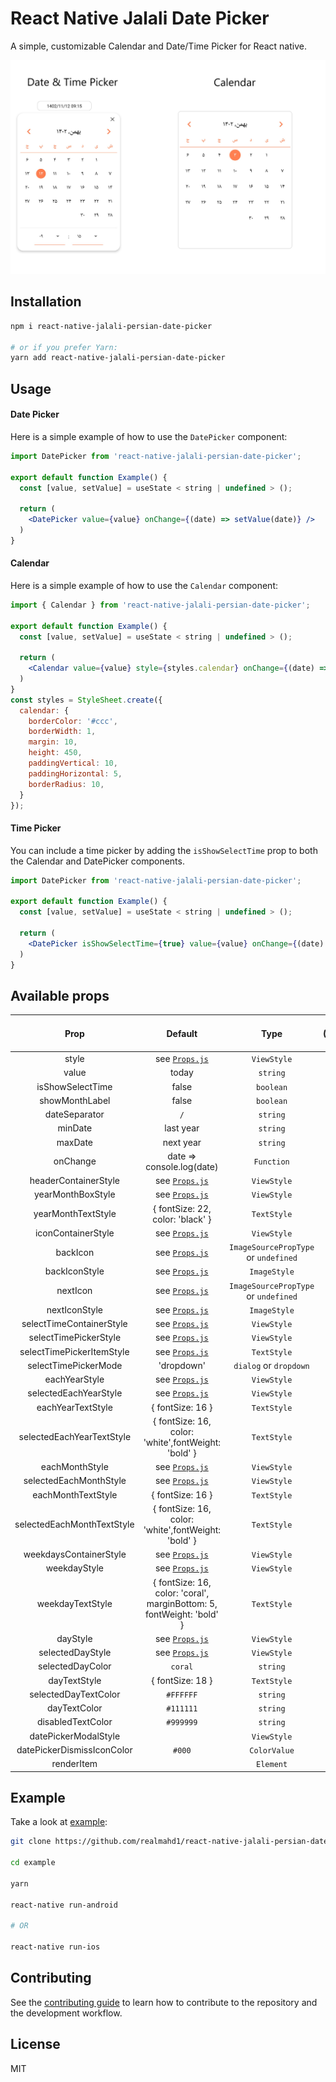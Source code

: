 # React Native Jalali Date Picker

A simple, customizable Calendar and Date/Time Picker for React native.
<div align="center">
  <img src="./example/assets/screenshot-1.png" alt="date picker"/>
</div>

## Installation

```bash
npm i react-native-jalali-persian-date-picker

# or if you prefer Yarn:
yarn add react-native-jalali-persian-date-picker

```

## Usage

#### Date Picker

Here is a simple example of how to use the `DatePicker` component:

```jsx
import DatePicker from 'react-native-jalali-persian-date-picker';

export default function Example() {
  const [value, setValue] = useState < string | undefined > ();

  return (
    <DatePicker value={value} onChange={(date) => setValue(date)} />
  )
}
```

#### Calendar

Here is a simple example of how to use the `Calendar` component:

```jsx
import { Calendar } from 'react-native-jalali-persian-date-picker';

export default function Example() {
  const [value, setValue] = useState < string | undefined > ();

  return (
    <Calendar value={value} style={styles.calendar} onChange={(date) => setValue(date)} />
  )
}
const styles = StyleSheet.create({
  calendar: {
    borderColor: '#ccc',
    borderWidth: 1,
    margin: 10,
    height: 450,
    paddingVertical: 10,
    paddingHorizontal: 5,
    borderRadius: 10,
  }
});
```

#### Time Picker

You can include a time picker by adding the `isShowSelectTime` prop to both the Calendar and DatePicker components.

```jsx
import DatePicker from 'react-native-jalali-persian-date-picker';

export default function Example() {
  const [value, setValue] = useState < string | undefined > ();

  return (
    <DatePicker isShowSelectTime={true} value={value} onChange={(date) => setValue(date)} />
  )
}
```

## Available props

|            Prop            |                                Default                                |                     Type                     | Availability (DatePicker/ Calendar) |
|:--------------------------:|:---------------------------------------------------------------------:|:--------------------------------------------:|:-----------------------------------:|
|           style            |                    see [`Props.js`](src/props.js)                     |                 `ViewStyle`                  |                both                 |
|           value            |                                 today                                 |                   `string`                   |                both                 |
|      isShowSelectTime      |                                 false                                 |                  `boolean`                   |                both                 |
|       showMonthLabel       |                                 false                                 |                  `boolean`                   |                both                 |
|       dateSeparator        |                                  `/`                                  |                   `string`                   |                both                 |
|          minDate           |                               last year                               |                   `string`                   |                both                 |
|          maxDate           |                               next year                               |                   `string`                   |                both                 |
|          onChange          |                       date => console.log(date)                       |                  `Function`                  |                both                 |
|    headerContainerStyle    |                    see [`Props.js`](src/props.js)                     |                 `ViewStyle`                  |                both                 |
|     yearMonthBoxStyle      |                    see [`Props.js`](src/props.js)                     |                 `ViewStyle`                  |                both                 |
|     yearMonthTextStyle     |                   { fontSize: 22, color: 'black' }                    |                 `TextStyle`                  |                both                 |
|     iconContainerStyle     |                    see [`Props.js`](src/props.js)                     |                 `ViewStyle`                  |                both                 |
|          backIcon          |                    see [`Props.js`](src/props.js)                     |    `ImageSourcePropType`  or `undefined`     |                both                 |
|       backIconStyle        |                    see [`Props.js`](src/props.js)                     |                 `ImageStyle`                 |                both                 |
|          nextIcon          |                    see [`Props.js`](src/props.js)                     | `ImageSourcePropType`         or `undefined` |                both                 |
|       nextIconStyle        |                    see [`Props.js`](src/props.js)                     |                 `ImageStyle`                 |                both                 |
|  selectTimeContainerStyle  |                    see [`Props.js`](src/props.js)                     |                 `ViewStyle`                  |                both                 |
|   selectTimePickerStyle    |                    see [`Props.js`](src/props.js)                     |                 `ViewStyle`                  |                both                 |
| selectTimePickerItemStyle  |                    see [`Props.js`](src/props.js)                     |                 `TextStyle`                  |                both                 |
|    selectTimePickerMode    |                              'dropdown'                               |            `dialog` or `dropdown`            |                both                 |
|       eachYearStyle        |                    see [`Props.js`](src/props.js)                     |                 `ViewStyle`                  |                both                 |
|   selectedEachYearStyle    |                    see [`Props.js`](src/props.js)                     |                 `ViewStyle`                  |                both                 |
|     eachYearTextStyle      |                           { fontSize: 16 }                            |                 `TextStyle`                  |                both                 |
| selectedEachYearTextStyle  |          { fontSize: 16, color: 'white',fontWeight: 'bold' }          |                 `TextStyle`                  |                both                 |
|       eachMonthStyle       |                    see [`Props.js`](src/props.js)                     |                 `ViewStyle`                  |                both                 |
|   selectedEachMonthStyle   |                    see [`Props.js`](src/props.js)                     |                 `ViewStyle`                  |                both                 |
|     eachMonthTextStyle     |                           { fontSize: 16 }                            |                 `TextStyle`                  |                both                 |
| selectedEachMonthTextStyle |          { fontSize: 16, color: 'white',fontWeight: 'bold' }          |                 `TextStyle`                  |                both                 |
|   weekdaysContainerStyle   |                    see [`Props.js`](src/props.js)                     |                 `ViewStyle`                  |                both                 |
|        weekdayStyle        |                    see [`Props.js`](src/props.js)                     |                 `ViewStyle`                  |                both                 |
|      weekdayTextStyle      | { fontSize: 16, color: 'coral', marginBottom: 5, fontWeight: 'bold' } |                 `TextStyle`                  |                both                 |
|          dayStyle          |                    see [`Props.js`](src/props.js)                     |                 `ViewStyle`                  |                both                 |
|      selectedDayStyle      |                    see [`Props.js`](src/props.js)                     |                 `ViewStyle`                  |                both                 |
|      selectedDayColor      |                                `coral`                                |                   `string`                   |                both                 |
|        dayTextStyle        |                           { fontSize: 18 }                            |                 `TextStyle`                  |                both                 |
|    selectedDayTextColor    |                               `#FFFFFF`                               |                   `string`                   |                both                 |
|        dayTextColor        |                               `#111111`                               |                   `string`                   |                both                 |
|     disabledTextColor      |                               `#999999`                               |                   `string`                   |                both                 |
|    datePickerModalStyle    |                                                                       |                 `ViewStyle`                  |             DatePicker              |
| datePickerDismissIconColor |                                `#000`                                 |                 `ColorValue`                 |             DatePicker              |
|         renderItem         |                                                                       |                  `Element`                   |             DatePicker              |

## Example

Take a look at [example](example):

```bash
git clone https://github.com/realmahd1/react-native-jalali-persian-date-picker

cd example

yarn

react-native run-android

# OR

react-native run-ios
```

## Contributing

See the [contributing guide](CONTRIBUTING.md) to learn how to contribute to the repository and the development workflow.

## License

MIT
